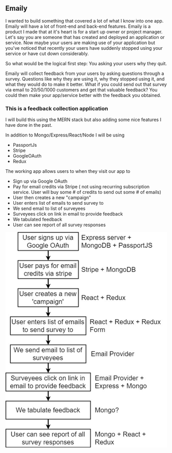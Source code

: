 ## Emaily

I wanted to build something that covered a lot of what I know into one app.  Emaily will have a lot of front-end and back-end features.  Emaily is a product I made that at it's heart is for a start up owner or project manager.  Let's say you are someone that has created and deployed an application or service.  Now maybe your users are making use of your application but you've noticed that recently your users have suddenly stopped using your service or have cut down considerably.  

So what would be the logical first step:  You asking your users why they quit.  

Emaily will collect feedback from your users by asking questions through a survey.  Questions like why they are using it, why they stopped using it, and what they would do to make it better.  What if you could send out that survey via email to 20/50/1000 customers and get that valuable feedback?  You could then make your app/service better with the feedback you obtained.  

  ### This is a feedback collection application

  I will build this using the MERN stack but also adding some nice features I have done in the past.  

  In addition to Mongo/Express/React/Node I will be using
  - PassportJs
  - Stripe
  - GoogleOAuth 
  - Redux

  The working app allows users to when they visit our app to 
  - Sign up via Google OAuth
  - Pay for email credits via Stripe ( not using recurring subscription service.  User will buy some # of credits to send out some # of emails)
  - User then creates a new "campaign"
  - User enters list of emails to send survey to
  - We send email to list of surveyees
  - Surveyees click on link in email to provide feedback
  - We tabulated feedback
  - User can see report of all survey responses

  

  ![Alt text](photo/flow.jpg?raw=true "Title")
   




